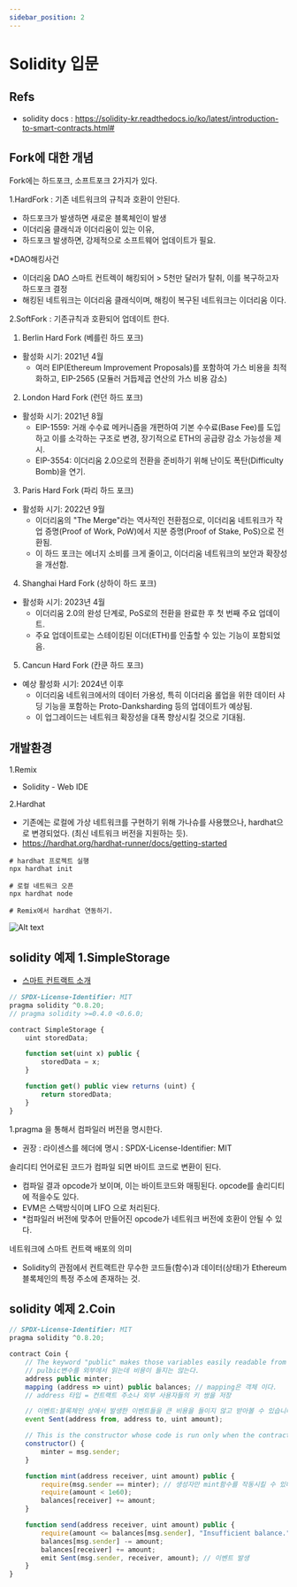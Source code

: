 ```yaml
---
sidebar_position: 2
---
```


# Solidity 입문  


## Refs 
- solidity docs : https://solidity-kr.readthedocs.io/ko/latest/introduction-to-smart-contracts.html#

## Fork에 대한 개념  

Fork에는 하드포크, 소프트포크 2가지가 있다.  

1.HardFork : 기존 네트워크의 규칙과 호환이 안된다.    
- 하드포크가 발생하면 새로운 블록체인이 발생
- 이더리움 클래식과 이더리움이 있는 이유, 
- 하드포크 발생하면, 강제적으로 소프트웨어 업데이트가 필요.  

*DAO해킹사건   
- 이더리움 DAO 스마트 컨트렉이 해킹되어 > 5천만 달러가 탈취, 이를 복구하고자 하드포크 결정  
- 해킹된 네트워크는 이더리움 클래식이며, 해킹이 복구된 네트워크는 이더리움 이다.  

2.SoftFork : 기존규칙과 호환되어 업데이트 한다.  

1. Berlin Hard Fork (베를린 하드 포크)
- 활성화 시기: 2021년 4월
  - 여러 EIP(Ethereum Improvement Proposals)를 포함하여 가스 비용을 최적화하고, EIP-2565 (모듈러 거듭제곱 연산의 가스 비용 감소)

2. London Hard Fork (런던 하드 포크)
- 활성화 시기: 2021년 8월
  - EIP-1559: 거래 수수료 메커니즘을 개편하여 기본 수수료(Base Fee)를 도입하고 이를 소각하는 구조로 변경, 장기적으로 ETH의 공급량 감소 가능성을 제시.
  - EIP-3554: 이더리움 2.0으로의 전환을 준비하기 위해 난이도 폭탄(Difficulty Bomb)을 연기.

3. Paris Hard Fork (파리 하드 포크)
- 활성화 시기: 2022년 9월
  - 이더리움의 "The Merge"라는 역사적인 전환점으로, 이더리움 네트워크가 작업 증명(Proof of Work, PoW)에서 지분 증명(Proof of Stake, PoS)으로 전환됨.
  - 이 하드 포크는 에너지 소비를 크게 줄이고, 이더리움 네트워크의 보안과 확장성을 개선함.

4. Shanghai Hard Fork (상하이 하드 포크)
- 활성화 시기: 2023년 4월
  - 이더리움 2.0의 완성 단계로, PoS로의 전환을 완료한 후 첫 번째 주요 업데이트.
  - 주요 업데이트로는 스테이킹된 이더(ETH)를 인출할 수 있는 기능이 포함되었음.

5. Cancun Hard Fork (칸쿤 하드 포크)
- 예상 활성화 시기: 2024년 이후
  - 이더리움 네트워크에서의 데이터 가용성, 특히 이더리움 롤업을 위한 데이터 샤딩 기능을 포함하는 Proto-Danksharding 등의 업데이트가 예상됨.
  - 이 업그레이드는 네트워크 확장성을 대폭 향상시킬 것으로 기대됨.


## 개발환경  

1.Remix  
- Solidity - Web IDE  

2.Hardhat  
- 기존에는 로컬에 가상 네트워크를 구현하기 위해 가나슈를 사용했으나, hardhat으로 변경되었다. (최신 네트워크 버전을 지원하는 듯).  
- https://hardhat.org/hardhat-runner/docs/getting-started  

```
# hardhat 프로젝트 실행  
npx hardhat init

# 로컬 네트워크 오픈  
npx hardhat node

# Remix에서 hardhat 연동하기.   
```

![Alt text](image.png)

## solidity 예제 1.SimpleStorage  

- [스마트 컨트랙트 소개](https://solidity-kr.readthedocs.io/ko/latest/introduction-to-smart-contracts.html#)

```js
// SPDX-License-Identifier: MIT
pragma solidity ^0.8.20;
// pragma solidity >=0.4.0 <0.6.0;

contract SimpleStorage {
    uint storedData;

    function set(uint x) public {
        storedData = x;
    }

    function get() public view returns (uint) {
        return storedData;
    }
}
```
1.pragma 을 통해서 컴파일러 버전을 명시한다. 
- 권장 : 라이센스를 헤더에 명시 : SPDX-License-Identifier: MIT    

솔리디티 언어로된 코드가 컴파일 되면 바이트 코드로 변환이 된다.  
- 컴파일 결과 opcode가 보이며, 이는 바이트코드와 매핑된다. opcode를 솔리디티에 적을수도 있다.  
- EVM은 스택방식이며 LIFO 으로 처리된다.  
- *컴파일러 버전에 맞추어 만들어진 opcode가 네트워크 버전에 호환이 안될 수 있다.   

네트워크에 스마트 컨트랙 배포의 의미 
- Solidity의 관점에서 컨트랙트란 무수한 코드들(함수)과 데이터(상태)가 Ethereum 블록체인의 특정 주소에 존재하는 것.  


## solidity 예제 2.Coin  

```js
// SPDX-License-Identifier: MIT
pragma solidity ^0.8.20;

contract Coin {
    // The keyword "public" makes those variables easily readable from outside.
    // pulbic변수를 외부에서 읽는데 비용이 들지는 않는다.  
    address public minter;
    mapping (address => uint) public balances; // mapping은 객체 이다. 
    // address 타입 = 컨트랙트 주소나 외부 사용자들의 키 쌍을 저장

    // 이벤트:블록체인 상에서 발생한 이벤트들을 큰 비용을 들이지 않고 받아볼 수 있습니다.
    event Sent(address from, address to, uint amount);

    // This is the constructor whose code is run only when the contract is created.
    constructor() {
        minter = msg.sender;
    }

    function mint(address receiver, uint amount) public {
        require(msg.sender == minter); // 생성자만 mint함수를 작동시킬 수 있다.  
        require(amount < 1e60);
        balances[receiver] += amount;
    }

    function send(address receiver, uint amount) public {
        require(amount <= balances[msg.sender], "Insufficient balance."); // 오류 발생시 취소  
        balances[msg.sender] -= amount;
        balances[receiver] += amount;
        emit Sent(msg.sender, receiver, amount); // 이벤트 발생  
    }
}
```